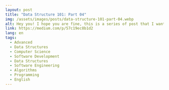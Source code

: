 ```yaml
---
layout: post
title: "Data Structure 101: Part 04"
img: /assets/images/posts/data-structure-101-part-04.webp
alt: Hey you! I hope you are fine, this is a series of post that I want to explore some concepts of Data Structure, and this is the part 4.
link: https://medium.com/p/57c19ec8b1d2
lang: en
tags:
  - Advanced
  - Data Structures
  - Computer Science
  - Software Development
  - Data Structures
  - Software Engineering
  - Algorithms
  - Programming
  - English
---
```

